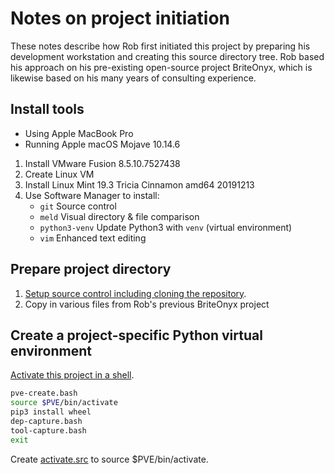 Notes on project initiation
===========================
These notes describe how Rob first initiated this project by preparing his
development workstation and creating this source directory tree.
Rob based his approach on his pre-existing open-source project BriteOnyx, which
is likewise based on his many years of consulting experience.

Install tools
-------------
* Using Apple MacBook Pro
* Running Apple macOS Mojave 10.14.6

1. Install VMware Fusion 8.5.10.7527438
1. Create Linux VM
1. Install Linux Mint 19.3 Tricia Cinnamon amd64 20191213
1. Use Software Manager to install:
    * `git`           Source control
    * `meld`          Visual directory & file comparison
    * `python3-venv`  Update Python3 with `venv` (virtual environment)
    * `vim`           Enhanced text editing

Prepare project directory
-------------------------
1. [Setup source control including cloning the repository][clone].
1. Copy in various files from Rob's previous BriteOnyx project

Create a project-specific Python virtual environment
----------------------------------------------------
[Activate this project in a shell][activate].

~~~ bash
pve-create.bash
source $PVE/bin/activate
pip3 install wheel
dep-capture.bash
tool-capture.bash
exit
~~~

Create [activate.src](activate.src) to source $PVE/bin/activate.

[activate]: doc/HowTo-activate_this_project.md "HowTo activate this project"
[application]: doc/HowTo-execute_application.md "HowTo execute application"
[AWS CLI]: doc/HowTo-setup-AWS_CLI.md "HowTo setup AWS CLI"
[clone]: doc/HowTo-setup-source_control.md "HowTo setup source control"
[initiation]: doc/project_initiation.md
  "How Rob initiated the project repository"
[license]: LICENSE "project license"
[ReadMe]: README.md "project ReadMe"
[test]: doc/HowTo-test.md "HowTo test"
[venv]: doc/HowTo-setup-Python_virtual_environment.md
  "HowTo setup Python virtual environment"
[workstation]: doc/HowTo-setup-workstation.md "HowTo setup workstation"

